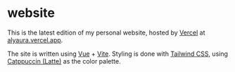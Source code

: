 # website

This is the latest edition of my personal website, hosted by [Vercel](https://vercel.com) at [alyaura.vercel.app](https://alyaura.vercel.app).

The site is written using [Vue](https://vuejs.org) + [Vite](https://vitejs.dev). Styling is done with [Tailwind CSS](https://tailwindcss.com), using [Catppuccin (Latte)](https://catppuccin.com) as the color palette.
